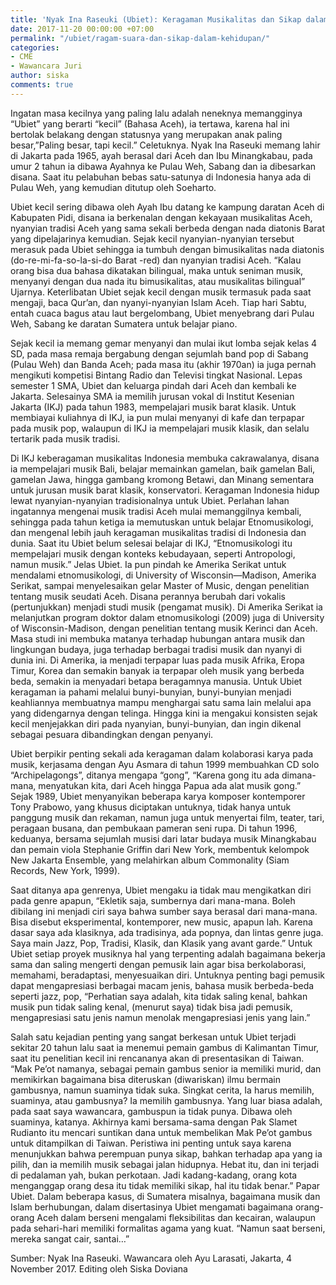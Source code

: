 ```yaml
---
title: 'Nyak Ina Raseuki (Ubiet): Keragaman Musikalitas dan Sikap dalam Kehidupan'
date: 2017-11-20 00:00:00 +07:00
permalink: "/ubiet/ragam-suara-dan-sikap-dalam-kehidupan/"
categories:
- CME
- Wawancara Juri
author: siska
comments: true
---
```


Ingatan masa kecilnya yang paling lalu adalah neneknya memangginya “Ubiet” yang berarti “kecil” (Bahasa Aceh), ia tertawa, karena hal ini bertolak belakang dengan statusnya yang merupakan anak paling besar,”Paling besar, tapi kecil.” Celetuknya. Nyak Ina Raseuki memang lahir di Jakarta pada 1965, ayah berasal dari Aceh dan Ibu Minangkabau, pada umur 2 tahun ia dibawa Ayahnya ke Pulau Weh, Sabang dan ia dibesarkan disana. Saat itu pelabuhan bebas satu-satunya di Indonesia hanya ada di Pulau Weh, yang kemudian ditutup oleh Soeharto. 

Ubiet kecil sering dibawa oleh Ayah Ibu datang ke kampung daratan Aceh di Kabupaten Pidi, disana ia berkenalan dengan kekayaan musikalitas Aceh, nyanyian tradisi Aceh yang sama sekali berbeda dengan nada diatonis Barat yang dipelajarinya kemudian. Sejak kecil nyanyian-nyanyian tersebut merasuk pada Ubiet sehingga ia tumbuh dengan bimusikalitas nada diatonis (do-re-mi-fa-so-la-si-do Barat -red) dan nyanyian tradisi Aceh. “Kalau orang bisa dua bahasa dikatakan bilingual, maka untuk seniman musik, menyanyi dengan dua nada itu bimusikalitas, atau musikalitas bilingual” Ujarnya. Keterlibatan Ubiet sejak kecil dengan musik termasuk pada saat mengaji, baca Qur’an, dan nyanyi-nyanyian Islam Aceh. Tiap hari Sabtu, entah cuaca bagus atau laut bergelombang, Ubiet menyebrang dari Pulau Weh, Sabang ke daratan Sumatera untuk belajar piano. 

Sejak kecil ia memang gemar menyanyi dan mulai ikut lomba sejak kelas 4 SD, pada masa remaja bergabung dengan sejumlah band pop di Sabang (Pulau Weh) dan Banda Aceh; pada masa itu (akhir 1970an) ia juga pernah mengikuti kompetisi Bintang Radio dan Televisi tingkat Nasional. Lepas semester 1 SMA, Ubiet dan keluarga pindah dari Aceh dan kembali ke Jakarta. Selesainya SMA ia memilih jurusan vokal di Institut Kesenian Jakarta (IKJ) pada tahun 1983, mempelajari musik barat klasik. Untuk membiayai kuliahnya di IKJ, ia pun mulai menyanyi di kafe dan terpapar pada musik pop, walaupun di IKJ ia mempelajari musik klasik, dan selalu tertarik pada musik tradisi. 
 
 Di IKJ keberagaman musikalitas Indonesia membuka cakrawalanya, disana ia mempelajari musik Bali, belajar memainkan gamelan, baik gamelan Bali, gamelan Jawa, hingga gambang kromong Betawi, dan Minang sementara untuk jurusan musik barat klasik, konservatori. Keragaman Indonesia hidup lewat nyanyian-nyanyian tradisionalnya untuk Ubiet. Perlahan lahan ingatannya mengenai musik tradisi Aceh mulai memanggilnya kembali, sehingga pada tahun ketiga ia memutuskan untuk belajar Etnomusikologi, dan mengenal lebih jauh keragaman musikalitas tradisi di Indonesia dan dunia. Saat itu Ubiet belum selesai belajar di IKJ, “Etnomusikologi itu mempelajari musik dengan konteks kebudayaan, seperti Antropologi, namun musik.” Jelas Ubiet. Ia pun pindah ke Amerika Serikat untuk mendalami etnomusikologi, di University of Wisconsin—Madison, Amerika Serikat, sampai menyelesaikan gelar Master of Music, dengan penelitian tentang musik seudati Aceh. Disana perannya berubah dari vokalis (pertunjukkan) menjadi studi musik (pengamat musik). Di Amerika Serikat ia melanjutkan program doktor dalam etnomusikologi (2009) juga di University of Wisconsin-Madison, dengan penelitian tentang musik Kerinci dan Aceh. Masa studi ini membuka matanya terhadap hubungan antara musik dan lingkungan budaya, juga terhadap berbagai tradisi musik dan nyanyi di dunia ini. Di Amerika, ia menjadi terpapar luas pada musik Afrika, Eropa Timur, Korea dan semakin banyak ia terpapar oleh musik yang berbeda beda, semakin ia menyadari betapa beragamnya manusia. Untuk Ubiet keragaman ia pahami melalui bunyi-bunyian, bunyi-bunyian menjadi keahliannya membuatnya mampu menghargai satu sama lain melalui apa yang didengarnya dengan telinga. Hingga kini ia mengakui konsisten sejak kecil menjejakkan diri pada nyanyian, bunyi-bunyian, dan ingin dikenal sebagai pesuara dibandingkan dengan penyanyi. 

Ubiet berpikir penting sekali ada keragaman dalam kolaborasi karya pada musik, kerjasama dengan Ayu Asmara di tahun 1999 membuahkan CD solo “Archipelagongs”, ditanya mengapa “gong”, “Karena gong itu ada dimana-mana, menyatukan kita, dari Aceh hingga Papua ada alat musik gong.” Sejak 1989, Ubiet menyanyikan beberapa karya komposer kontemporer Tony Prabowo, yang khusus diciptakan untuknya, tidak hanya untuk panggung musik dan rekaman, namun juga untuk menyertai film, teater, tari, peragaan busana, dan pembukaan pameran seni rupa. Di tahun 1996, keduanya, bersama sejumlah musisi dari latar budaya musik Minangkabau dan pemain viola Stephanie Griffin dari New York, membentuk kelompok New Jakarta Ensemble, yang melahirkan album Commonality (Siam Records, New York, 1999).

Saat ditanya apa genrenya, Ubiet mengaku ia tidak mau mengikatkan diri pada genre apapun, “Ekletik saja, sumbernya dari mana-mana. Boleh dibilang ini menjadi ciri saya bahwa sumber saya berasal dari mana-mana. Bisa disebut eksperimental, kontemporer, new music, apapun lah. Karena dasar saya ada klasiknya, ada tradisinya, ada popnya, dan lintas genre juga. Saya main Jazz, Pop, Tradisi, Klasik, dan Klasik yang avant garde.” Untuk Ubiet setiap proyek musiknya hal yang terpenting adalah bagaimana bekerja sama dan saling mengerti dengan pemusik lain agar bisa berkolaborasi, memahami, beradaptasi, menyesuaikan diri. Untuknya penting bagi pemusik dapat mengapresiasi berbagai macam jenis, bahasa musik berbeda-beda seperti jazz, pop, “Perhatian saya adalah, kita tidak saling kenal, bahkan musik pun tidak saling kenal, (menurut saya) tidak bisa jadi pemusik, mengapresiasi satu jenis namun menolak mengapresiasi jenis yang lain.” 

Salah satu kejadian penting yang sangat berkesan untuk Ubiet terjadi sekitar 20 tahun lalu saat ia menemui pemain gambus di Kalimantan Timur, saat itu penelitian kecil ini rencananya akan di presentasikan di Taiwan. “Mak Pe’ot namanya, sebagai pemain gambus senior ia memiliki murid, dan memikirkan bagaimana bisa diteruskan (diwariskan) ilmu bermain gambusnya, namun suaminya tidak suka. Singkat cerita, Ia harus memilih, suaminya, atau gambusnya? Ia memilih gambusnya. Yang luar biasa adalah, pada saat saya wawancara, gambuspun ia tidak punya. Dibawa oleh suaminya, katanya. Akhirnya kami bersama-sama dengan Pak Slamet Rudianto itu mencari suntikan dana untuk membelikan Mak Pe’ot gambus untuk ditampilkan di Taiwan. Peristiwa ini penting untuk saya karena menunjukkan bahwa perempuan punya sikap, bahkan terhadap apa yang ia pilih, dan ia memilih musik sebagai jalan hidupnya. Hebat itu, dan ini terjadi di pedalaman yah, bukan perkotaan. Jadi kadang-kadang, orang kota menganggap orang desa itu tidak memiliki sikap, hal itu tidak benar.” Papar Ubiet. Dalam beberapa kasus, di Sumatera misalnya, bagaimana musik dan Islam berhubungan, dalam disertasinya Ubiet mengamati bagaimana orang-orang Aceh dalam berseni mengalami fleksibilitas dan kecairan, walaupun pada sehari-hari memiliki formalitas agama yang kuat. “Namun saat berseni, mereka sangat cair, santai…”

Sumber: Nyak Ina Raseuki. Wawancara oleh Ayu Larasati, Jakarta, 4 November 2017. Editing oleh Siska Doviana
